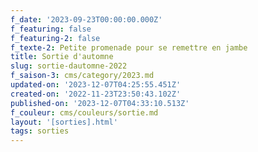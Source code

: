 ```yaml
---
f_date: '2023-09-23T00:00:00.000Z'
f_featuring: false
f_featuring-2: false
f_texte-2: Petite promenade pour se remettre en jambe
title: Sortie d'automne
slug: sortie-dautomne-2022
f_saison-3: cms/category/2023.md
updated-on: '2023-12-07T04:25:55.451Z'
created-on: '2022-11-23T23:50:43.102Z'
published-on: '2023-12-07T04:33:10.513Z'
f_couleur: cms/couleurs/sortie.md
layout: '[sorties].html'
tags: sorties
---
```



